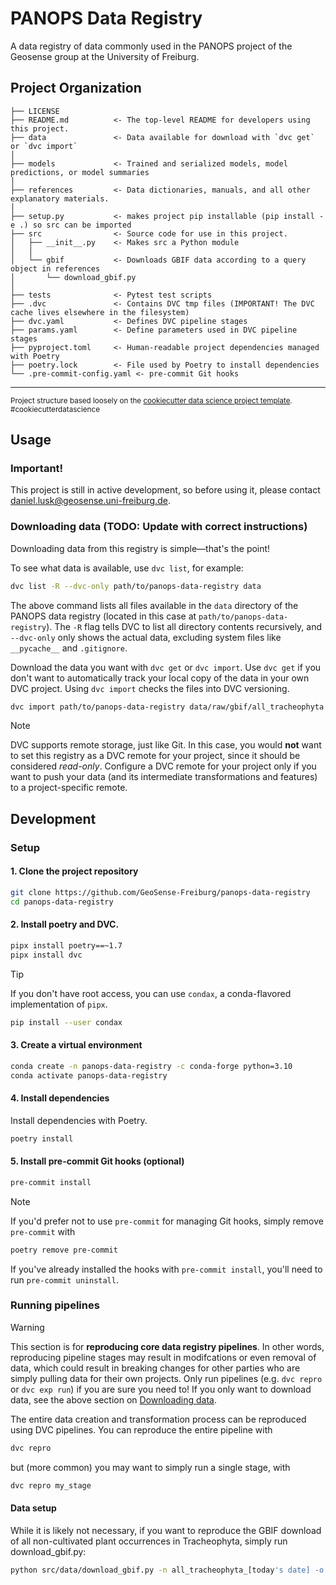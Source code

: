 PANOPS Data Registry
==============================

A data registry of data commonly used in the PANOPS project of the Geosense group at the
University of Freiburg.

Project Organization
------------

    ├── LICENSE
    ├── README.md          <- The top-level README for developers using this project.
    ├── data               <- Data available for download with `dvc get` or `dvc import`
    │
    ├── models             <- Trained and serialized models, model predictions, or model summaries
    │
    ├── references         <- Data dictionaries, manuals, and all other explanatory materials.
    │
    ├── setup.py           <- makes project pip installable (pip install -e .) so src can be imported
    ├── src                <- Source code for use in this project.
    │   ├── __init__.py    <- Makes src a Python module
    │   │
    │   └── gbif           <- Downloads GBIF data according to a query object in references
    │       └── download_gbif.py
    │
    ├── tests              <- Pytest test scripts
    ├── .dvc               <- Contains DVC tmp files (IMPORTANT! The DVC cache lives elsewhere in the filesystem)
    ├── dvc.yaml           <- Defines DVC pipeline stages
    ├── params.yaml        <- Define parameters used in DVC pipeline stages
    ├── pyproject.toml     <- Human-readable project dependencies managed with Poetry
    ├── poetry.lock        <- File used by Poetry to install dependencies
    └── .pre-commit-config.yaml <- pre-commit Git hooks


--------

<p><small>Project structure based loosely on the <a target="_blank" href="https://drivendata.github.io/cookiecutter-data-science/">cookiecutter data science project template</a>. #cookiecutterdatascience</small></p>

## Usage
### Important!
This project is still in active development, so before using it, please contact daniel.lusk@geosense.uni-freiburg.de.

### Downloading data (TODO: Update with correct instructions)
Downloading data from this registry is simple—that's the point!

To see what data is available, use `dvc list`, for example:
```bash
dvc list -R --dvc-only path/to/panops-data-registry data
```
The above command lists all files available in the `data` directory of the PANOPS data registry (located in this case at `path/to/panops-data-registry`). The `-R` flag tells DVC to list all directory contents recursively, and `--dvc-only` only shows the actual data, excluding system files like `__pycache__` and `.gitignore`.

Download the data you want with `dvc get` or `dvc import`. Use `dvc get` if you don't want to automatically track your local copy of the data in your own DVC project. Using `dvc import` checks the files into DVC versioning.
```bash
dvc import path/to/panops-data-registry data/raw/gbif/all_tracheophyta.zip -o myproject/data/raw/gbif
```

> [!NOTE]
> DVC supports remote storage, just like Git. In this case, you would **not** want to set this registry as a DVC remote for your project, since it should be considered *read-only*. Configure a DVC remote for your project only if you want to push your data (and its intermediate transformations and features) to a project-specific remote.

## Development
### Setup

#### 1. Clone the project repository

```bash
git clone https://github.com/GeoSense-Freiburg/panops-data-registry
cd panops-data-registry
```

#### 2. Install poetry and DVC.

```bash
pipx install poetry==~1.7
pipx install dvc
```
> [!TIP]
> If you don't have root access, you can use `condax`, a conda-flavored implementation of `pipx`.
> ```bash
> pip install --user condax
> ```

#### 3. Create a virtual environment

```bash
conda create -n panops-data-registry -c conda-forge python=3.10
conda activate panops-data-registry
```

#### 4. Install dependencies
Install dependencies with Poetry.
```bash
poetry install
```

#### 5. Install pre-commit Git hooks (optional)

```bash
pre-commit install
```

> [!NOTE]
> If you'd prefer not to use `pre-commit` for managing Git hooks, simply remove `pre-commit` with
> ```bash
> poetry remove pre-commit
> ```
> If you've already installed the hooks with `pre-commit install`, you'll need to run `pre-commit uninstall`.

### Running pipelines
> [!WARNING]
> This section is for **reproducing core data registry pipelines**. In other words, reproducing pipeline stages may result in modifcations or even removal of data, which could result in breaking changes for other parties who are simply pulling data for their own projects. Only run pipelines (e.g. `dvc repro` or `dvc exp run`) if you are sure you need to! If you only want to download data, see the above section on [Downloading data](#downloading-data).

The entire data creation and transformation process can be reproduced using DVC pipelines. You can reproduce the entire pipeline with
```bash
dvc repro
```
but (more common) you may want to simply run a single stage, with
```bash
dvc repro my_stage
```

#### Data setup
While it is likely not necessary, if you want to reproduce the GBIF download of all non-cultivated plant occurrences in Tracheophyta, simply run download_gbif.py:
```bash
python src/data/download_gbif.py -n all_tracheophyta_[today's date] -o data/raw/gbif
```
